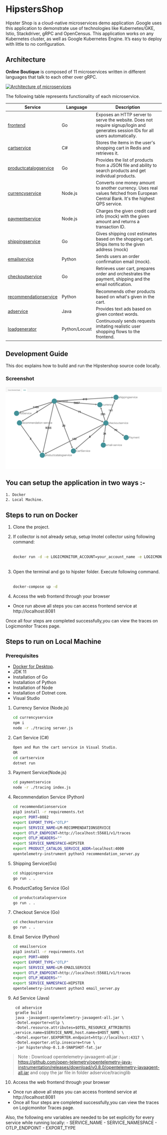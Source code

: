 # HipstersShop
Hipster Shop is a cloud-native microservices demo application .Google uses this application to demonstrate use of technologies like Kubernetes/GKE, Istio, Stackdriver, gRPC and OpenCensus.
This application works on any Kubernetes cluster, as well as Google Kubernetes Engine. It’s easy to deploy with little to no configuration.

## Architecture

**Online Boutique** is composed of 11 microservices written in different
languages that talk to each other over gRPC.

[![Architecture of
microservices](./architecture-diagram.png)](./architecture-diagram.png)

The following table represents functionality of each microservice.


| Service                                              | Language      | Description                                                                                                                       |
| ---------------------------------------------------- | ------------- | --------------------------------------------------------------------------------------------------------------------------------- |
| [frontend](./src/frontend)                           | Go            | Exposes an HTTP server to serve the website. Does not require signup/login and generates session IDs for all users automatically. |
| [cartservice](./src/cartservice)                     | C#            | Stores the items in the user's shopping cart in Redis and retrieves it.                                                           |
| [productcatalogservice](./src/productcatalogservice) | Go            | Provides the list of products from a JSON file and ability to search products and get individual products.                        |
| [currencyservice](./src/currencyservice)             | Node.js       | Converts one money amount to another currency. Uses real values fetched from European Central Bank. It's the highest QPS service. |
| [paymentservice](./src/paymentservice)               | Node.js       | Charges the given credit card info (mock) with the given amount and returns a transaction ID.                                     |
| [shippingservice](./src/shippingservice)             | Go            | Gives shipping cost estimates based on the shopping cart. Ships items to the given address (mock)                                 |
| [emailservice](./src/emailservice)                   | Python        | Sends users an order confirmation email (mock).                                                                                   |
| [checkoutservice](./src/checkoutservice)             | Go            | Retrieves user cart, prepares order and orchestrates the payment, shipping and the email notification.                            |
| [recommendationservice](./src/recommendationservice) | Python        | Recommends other products based on what's given in the cart.                                                                      |
| [adservice](./src/adservice)                         | Java          | Provides text ads based on given context words.                                                                                   |
| [loadgenerator](./src/loadgenerator)                 | Python/Locust | Continuously sends requests imitating realistic user shopping flows to the frontend.                                              |


## Development Guide 

This doc explains how to build and run the Hipstershop source code locally.  
  

### Screenshot

 [![Screenshot of store homepage](./Dag.png)](./Dag.png)

## You can setup the application in two ways :-
    1. Docker
    2. Local Machine.


## Steps to run on Docker

1. Clone the project.
2. If collector is not already setup, setup lmotel collector using following command:

    ```sh
     
    docker run -d -e LOGICMONITOR_ACCOUNT=your_account_name -e LOGICMONITOR_BEARER_TOKEN=your_bearer_token -e LOGICMONITOR_OTEL_NAME="collector_name" -p 55680:55680 -p 55681:55681 -p 4317:4317 -p 4318:4318 logicmonitor/lmotel:latest
     
      ```
3. Open the terminal and go to hipster folder. Execute following command.
  
     ```sh
     
    docker-compose up -d
     
      ```

4.  Access the web frontend through your browser 
  
  - Once run above all steps you can access frontend service at  http://localhost:8081
  
Once all four steps are completed successfully,you can view the traces on Logicmonitor Traces page.

## Steps to run on Local Machine


### Prerequisites 
- [Docker for Desktop](https://www.docker.com/products/docker-desktop).
- JDK 11
- Installation of Go
- Installation of Python
- Installation of Node
- Installation of Dotnet core.
- Visual Studio


1. Currency Service (Node.js)

    ```sh
    cd currencyservice
    npm i 
    node -r ./tracing server.js 
    
    ```
2. Cart Service (C#)
      
    ```sh
    Open and Run the cart service in Visual Studio.
    OR
    cd cartservice
    dotnet run
    
    ```
  
3. Payment Service(Node.js)
  
    ```sh
    cd paymentservice
    node -r ./tracing index.js  
    
    ```
    
4. Recommendation Service (Python)
  
    ```sh
    cd recommendationservice
    pip3 install -r requirements.txt
    export PORT=8082
    export EXPORT_TYPE="OTLP"
    export SERVICE_NAME=LM-RECOMMENDATIONSERVICE
    export OTLP_ENDPOINT=http://localhost:55681/v1/traces
    export OTLP_HEADERS=""
    export SERVICE_NAMESPACE=HIPSTER
    export PRODUCT_CATALOG_SERVICE_ADDR=localhost:4000
    opentelemetry-instrument python3 recommendation_server.py
    
    ```
    
5. Shipping Service(Go)
  
    ```sh
    cd shippingservice
    go run . .
    
    ```
    
6. ProductCatlog Service (Go)
  
    ```sh
    cd productcatalogservice
    go run . .
    
    ```
    
7. Checkout Service (Go)
  
    ```sh
    cd checkoutservice
    go run . .
    
    ```
8. Email Service (Python)

    ```sh
    cd emailservice
    pip3 install -r requirements.txt
    export PORT=4009
    export EXPORT_TYPE="OTLP"
    export SERVICE_NAME=LM-EMAILSERVICE
    export OTLP_ENDPOINT=http://localhost:55681/v1/traces
    export OTLP_HEADERS=""
    export SERVICE_NAMESPACE=HIPSTER
    opentelemetry-instrument python3 email_server.py
    
    ```
    
9. Ad Service (Java)


        cd adservice
        gradle build
        java -javaagent:opentelemetry-javaagent-all.jar \
        -Dotel.exporter=otlp \
        -Dotel.resource.attributes=$OTEL_RESOURCE_ATTRIBUTES ,service.name=$SERVICE_NAME,host.name=$HOST_NAME \
        -Dotel.exporter.$EXPORTER.endpoint=http://localhost:4317 \
        -Dotel.exporter.otlp.insecure=true \
        -jar hipstershop-0.1.0-SNAPSHOT-fat.jar
     
     
 > Note : Download opentelemetry-javaagent-all.jar : https://github.com/open-telemetry/opentelemetry-java-instrumentation/releases/download/v0.8.0/opentelemetry-javaagent-all.jar and copy the jar file in folder adservice/tracinglib    

 10.  Access the web frontend through your browser 
  
  - Once run above all steps you can access frontend service at  http://localhost:8081
  - Once all four steps are completed successfully,you can view the traces on Logicmonitor Traces page.

Also, the following env variables are needed to be set explicitly for every service while running locally:
    - SERVICE_NAME
    - SERVICE_NAMESPACE
    - OTLP_ENDPOINT
    - EXPORT_TYPE

    


